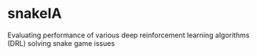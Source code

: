 # snakeIA
Evaluating performance of various deep reinforcement learning algorithms (DRL) solving snake game issues
